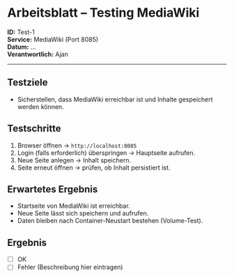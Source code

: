# Arbeitsblatt – Testing MediaWiki

**ID:** Test-1  
**Service:** MediaWiki (Port 8085)  
**Datum:** …  
**Verantwortlich:** Ajan

---

## Testziele
- Sicherstellen, dass MediaWiki erreichbar ist und Inhalte gespeichert werden können.

## Testschritte
1. Browser öffnen → `http://localhost:8085`
2. Login (falls erforderlich) überspringen → Hauptseite aufrufen.
3. Neue Seite anlegen → Inhalt speichern.
4. Seite erneut öffnen → prüfen, ob Inhalt persistiert ist.

## Erwartetes Ergebnis
- Startseite von MediaWiki ist erreichbar.
- Neue Seite lässt sich speichern und aufrufen.
- Daten bleiben nach Container-Neustart bestehen (Volume-Test).

## Ergebnis
- [ ] OK
- [ ] Fehler (Beschreibung hier eintragen)  